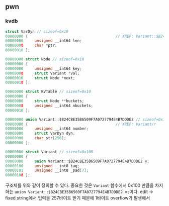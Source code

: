## pwn

### kvdb

```c
struct VarDyn // sizeof=0x10
00000000 {                                       // XREF: Variant::$B24CBE35B6509F7A0727794E4B7DDDE2/r
00000000     unsigned __int64 len;
00000008     char *ptr;
00000010 };

00000000 struct Node // sizeof=0x18
00000000 {
00000000     unsigned __int64 key;
00000008     struct Variant *val;
00000010     struct Node *next;
00000018 };

00000000 struct KVTable // sizeof=0x10
00000000 {
00000000     struct Node **buckets;
00000008     unsigned __int64 nbuckets;
00000010 };

00000000 union Variant::$B24CBE35B6509F7A0727794E4B7DDDE2 // sizeof=0x100
00000000 {                                       // XREF: Variant/r
00000000     unsigned __int64 number;
00000000     struct VarDyn dyn;
00000000     char str[256];
00000000 };

00000000 struct Variant // sizeof=0x108
00000000 {
00000000     union Variant::$B24CBE35B6509F7A0727794E4B7DDDE2 v;
00000100     unsigned __int8 tag;
00000101     unsigned __int8 _pad[7];
00000108 };
```

구조체를 위와 같이 정의할 수 있다. 중요한 것은 `Variant` 함수에서 0x100 만큼을 차지하는 `union Variant::$B24CBE35B6509F7A0727794E4B7DDDE2 v;`이다. edit -> fixed string에서 입력을 257바이트 받기 때문에 1바이트 overflow가 발생해서 